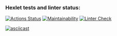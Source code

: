 ### Hexlet tests and linter status:
[![Actions Status](https://github.com/anorone/frontend-project-lvl1/workflows/hexlet-check/badge.svg)](https://github.com/anorone/frontend-project-lvl1/actions)
[![Maintainability](https://api.codeclimate.com/v1/badges/20945a61a99587de5e7d/maintainability)](https://codeclimate.com/github/anorone/frontend-project-lvl1/maintainability)
[![Linter Check](https://github.com/anorone/frontend-project-lvl1/actions/workflows/linter-check.yml/badge.svg)](https://github.com/anorone/frontend-project-lvl1/actions/workflows/linter-check.yml)

[![asciicast](https://asciinema.org/a/438640.svg)](https://asciinema.org/a/438640)
